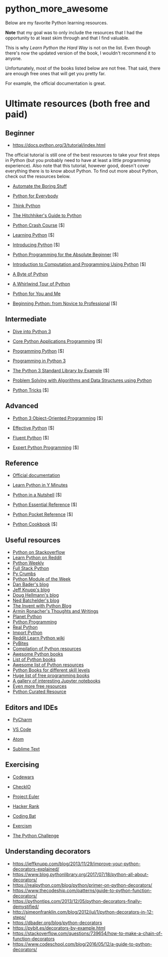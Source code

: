# python_more_awesome

Below are my favorite Python learning resources. 

**Note** that my goal was to only include the resources that I had the opportunity to at least skim through and that I find valuable. 

This is why _Learn Python the Hard Way_ is not on the list. Even though there's now the updated version of the book,  I wouldn't recommend it to anyone. 

Unfortunately, most of the books listed below are not free. That said, there are enough free ones that will get you pretty far. 

For example, the official documentation is great. 

# Ultimate resources (both free and paid)

## Beginner
 - https://docs.python.org/3/tutorial/index.html

  The official tutorial is still one of the best resources to take your first steps in Python (but you probably need to have at least a little programming experience). Also note that this tutorial, however good, doesn't cover everything there is to know about Python. To find out more about Python, check out the resources below.
 
 - [Automate the Boring Stuff](https://automatetheboringstuff.com/)

 - [Python for Everybody](https://www.py4e.com/book)

 - [Think Python](http://greenteapress.com/wp/think-python-2e/)

 - [The Hitchhiker's Guide to Python](http://docs.python-guide.org/en/latest/)

 - [Python Crash Course](https://www.amazon.com/Python-Crash-Course-Hands-Project-Based/dp/1593276036?SubscriptionId=AKIAJBKIFSMHEN2PCMZQ&tag=pythonbooks01-20&linkCode=xm2&camp=2025&creative=165953&creativeASIN=1593276036) [$]
 
  - [Learning Python](https://www.amazon.com/Learning-Python-5th-Mark-Lutz/dp/1449355730?SubscriptionId=AKIAJBKIFSMHEN2PCMZQ&tag=pythonbooks01-20&linkCode=xm2&camp=2025&creative=165953&creativeASIN=1449355730) [$]

 - [Introducing Python](https://www.amazon.com/Introducing-Python-Modern-Computing-Packages/dp/1449359361?SubscriptionId=AKIAJBKIFSMHEN2PCMZQ&tag=pythonbooks01-20&linkCode=xm2&camp=2025&creative=165953&creativeASIN=1449359361) [$]
 
  - [Python Programming for the Absolute Beginner](https://www.amazon.com/Python-Programming-Absolute-Beginner-3rd/dp/1435455002?SubscriptionId=AKIAJBKIFSMHEN2PCMZQ&tag=pythonbooks01-20&linkCode=xm2&camp=2025&creative=165953&creativeASIN=1435455002) [$]

 - [Introduction to Computation and Programming Using Python](https://www.amazon.com/Introduction-Computation-Programming-Using-Python/dp/0262529629?SubscriptionId=AKIAJBKIFSMHEN2PCMZQ&tag=pythonbooks01-20&linkCode=xm2&camp=2025&creative=165953&creativeASIN=0262529629) [$]

 - [A Byte of Python](https://python.swaroopch.com/)

 - [A Whirlwind Tour of Python](http://www.oreilly.com/programming/free/files/a-whirlwind-tour-of-python.pdf)

 - [Python for You and Me](http://pymbook.readthedocs.org/en/py3/)

 - [Beginning Python: from Novice to Professional](http://www.amazon.com/Beginning-Python-Professional-Experts-Professionals/dp/1590599829) [$]

## Intermediate ##

- [Dive into Python 3](http://www.diveintopython3.net/)

- [Core Python Applications Programming](https://www.amazon.com/Core-Python-Applications-Programming-3rd/dp/0132678209?SubscriptionId=AKIAJBKIFSMHEN2PCMZQ&tag=pythonbooks01-20&linkCode=xm2&camp=2025&creative=165953&creativeASIN=0132678209) [$]

- [Programming Python](https://www.amazon.com/Programming-Python-Powerful-Object-Oriented/dp/0596158106?SubscriptionId=AKIAJBKIFSMHEN2PCMZQ&tag=pythonbooks01-20&linkCode=xm2&camp=2025&creative=165953&creativeASIN=0596158106) [$]

 - [Programming in Python 3](https://www.amazon.com/Programming-Python-Complete-Introduction-Language/dp/0321680561?SubscriptionId=AKIAJBKIFSMHEN2PCMZQ&tag=pythonbooks01-20&linkCode=xm2&camp=2025&creative=165953&creativeASIN=0321680561)
 
 - [The Python 3 Standard Library by Example](https://www.amazon.com/Python-Standard-Library-Example-Developers/dp/0134291050?SubscriptionId=AKIAJBKIFSMHEN2PCMZQ&tag=pythonbooks01-20&linkCode=xm2&camp=2025&creative=165953&creativeASIN=0134291050) [$]
  
 - [Problem Solving with Algorithms and Data Structures using Python](http://interactivepython.org/runestone/static/pythonds/index.html)
   
 - [Python Tricks](https://www.amazon.com/Python-Tricks-Buffet-Awesome-Features/dp/1775093301?SubscriptionId=AKIAJBKIFSMHEN2PCMZQ&tag=pythonbooks01-20&linkCode=xm2&camp=2025&creative=165953&creativeASIN=1775093301) [$]
   
  ## Advanced ##

- [Python 3 Object-Oriented Programming](https://www.amazon.com/Python-Object-oriented-Programming-Building-maintainable/dp/1784398780?SubscriptionId=AKIAJBKIFSMHEN2PCMZQ&tag=pythonbooks01-20&linkCode=xm2&camp=2025&creative=165953&creativeASIN=1784398780) [$]

- [Effective Python](https://www.amazon.com/Effective-Python-Specific-Software-Development/dp/0134034287?SubscriptionId=AKIAJBKIFSMHEN2PCMZQ&tag=pythonbooks01-20&linkCode=xm2&camp=2025&creative=165953&creativeASIN=0134034287) [$]

 - [Fluent Python](https://www.amazon.com/Fluent-Python-Concise-Effective-Programming/dp/1491946008?SubscriptionId=AKIAJBKIFSMHEN2PCMZQ&tag=pythonbooks01-20&linkCode=xm2&camp=2025&creative=165953&creativeASIN=1491946008) [$]

- [Expert Python Programming](http://www.amazon.com/Expert-Python-Programming-practices-distributing/dp/184719494X) [$]

## Reference ##
 - [Official documentation](https://docs.python.org/3/)
 
 - [Learn Python in Y Minutes](https://learnxinyminutes.com/docs/python/)

- [Python in a Nutshell](https://www.amazon.com/Python-Nutshell-Desktop-Quick-Reference/dp/144939292X?SubscriptionId=AKIAJBKIFSMHEN2PCMZQ&tag=pythonbooks01-20&linkCode=xm2&camp=2025&creative=165953&creativeASIN=144939292X) [$]

 - [Python Essential Reference](https://www.amazon.com/Python-Essential-Reference-David-Beazley/dp/0672329786?SubscriptionId=AKIAJBKIFSMHEN2PCMZQ&tag=pythonbooks01-20&linkCode=xm2&camp=2025&creative=165953&creativeASIN=0672329786) [$]
 
 - [Python Pocket Reference](https://www.amazon.com/Python-Pocket-Reference-Your-OReilly/dp/1449357016?SubscriptionId=AKIAJBKIFSMHEN2PCMZQ&tag=pythonbooks01-20&linkCode=xm2&camp=2025&creative=165953&creativeASIN=1449357016) [$]

 - [Python Cookbook](https://www.amazon.com/Python-Cookbook-Third-David-Beazley/dp/1449340377?SubscriptionId=AKIAJBKIFSMHEN2PCMZQ&tag=pythonbooks01-20&linkCode=xm2&camp=2025&creative=165953&creativeASIN=1449340377) [$]

 ## Useful resources ##
 - [Python on Stackoverflow](https://stackoverflow.com/questions/tagged/python)
 - [Learn Python on Reddit](https://www.reddit.com/r/learnpython/)
 - [Python Weekly](https://www.pythonweekly.com)
 - [Full Stack Python](http://www.fullstackpython.com/)
 - [Py Crumbs](http://resrc.io/list/4/pycrumbs/)
 - [Python Module of the Week](http://pymotw.com/)
 - [Dan Bader's blog](https://dbader.org/blog/)
 - [Jeff Knupp's blog](https://jeffknupp.com/)
 - [Doug Hellmann's blog](https://doughellmann.com/blog/)
 - [Ned Batchelder's blog](https://nedbatchelder.com/blog/)
 - [The Invent with Python Blog](http://inventwithpython.com/blog/)
 - [Armin Ronacher's Thoughts and Writings](http://lucumr.pocoo.org/)
 - [Planet Python](http://planetpython.org/)
 - [Python Programming](https://pythonprogramming.net/)
 - [Real Python](https://realpython.com/)
 - [Import Python](http://importpython.com/newsletter/)
 - [Reddit Learn Python wiki](https://www.reddit.com/r/learnpython/wiki/index)
 - [PyBites](https://pybit.es/)
 - [Compilation of Python resources](https://github.com/adrianmoisey/learn-python)
 - [Awesome Python books](https://github.com/Junnplus/awesome-python-books)
 - [List of Python books](http://pythonbooks.org)
 - [Awesome list of Python resources](https://awesome-python.com/)
 - [Python Books for different skill levels](http://stackabuse.com/the-best-python-books-for-all-skill-levels/)
 - [Huge list of free programming books](https://github.com/EbookFoundation/free-programming-books/blob/master/free-programming-books.md#python)
 - [A gallery of interesting Jupyter notebooks](https://github.com/jupyter/jupyter/wiki/A-gallery-of-interesting-Jupyter-Notebooks#c)
 - [Even more free resources](https://github.com/Michael0x2a/curated-programming-resources/blob/master/resources.md#python)
 - [Python Curated Resource](https://github.com/learnbyexample/scripting_course/blob/master/Python_curated_resources.md)

## Editors and IDEs ##

 - [PyCharm](https://www.jetbrains.com/pycharm/)

 - [VS Code](https://code.visualstudio.com/docs/languages/python)

 - [Atom](https://atom.io/)

 - [Sublime Text](https://www.sublimetext.com/3)

## Exercising ##

 - [Codewars](https://www.codewars.com/)

 - [CheckIO](https://py.checkio.org/)

 - [Project Euler](https://projecteuler.net/)

 - [Hacker Rank](https://hackerrank.com/)

 - [Coding Bat](http://codingbat.com/python)

 - [Exercism](http://exercism.io/)

 - [The Python Challenge](www.pythonchallenge.com/)

## Understanding decorators ##

 - https://jeffknupp.com/blog/2013/11/29/improve-your-python-decorators-explained/
 - https://www.blog.pythonlibrary.org/2017/07/18/python-all-about-decorators/
 - https://realpython.com/blog/python/primer-on-python-decorators/
 - https://www.thecodeship.com/patterns/guide-to-python-function-decorators/
 - https://pythontips.com/2013/12/05/python-decorators-finally-demystified/
 - http://simeonfranklin.com/blog/2012/jul/1/python-decorators-in-12-steps/
 - https://dbader.org/blog/python-decorators
 - https://pybit.es/decorators-by-example.html
 - https://stackoverflow.com/questions/739654/how-to-make-a-chain-of-function-decorators
 - https://www.codeschool.com/blog/2016/05/12/a-guide-to-python-decorators/
 

